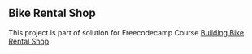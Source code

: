 ## Bike Rental Shop

This project is part of solution for Freecodecamp Course [Building Bike Rental Shop](https://www.freecodecamp.org/learn/relational-database/learn-bash-and-sql-by-building-a-bike-rental-shop/build-a-bike-rental-shop)